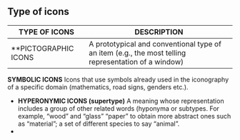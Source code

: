 ## Type of icons
|TYPE OF ICONS | DESCRIPTION|
|--------------|------------|
 |**PICTOGRAPHIC ICONS|A prototypical and conventional type of an item (e.g., the most telling representation of a window)|
  
  
  **SYMBOLIC ICONS** Icons that use symbols already used in the iconography of a specific domain (mathematics, road signs, genders etc.).

* **HYPERONYMIC ICONS (supertype)** A meaning whose representation includes a group of other related words (hyponyma or subtypes. For example, “wood” and “glass” “paper” to obtain more abstract ones such as “material”;  a set of different species to say “animal”. 
* 
